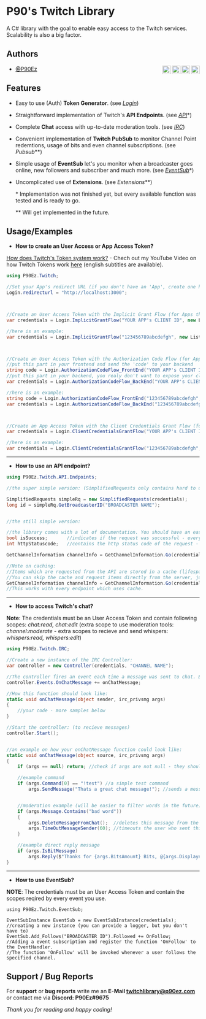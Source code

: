 
# P90's Twitch Library

A C# library with the goal to enable easy access to the Twitch services. Scalability is also a big factor.


## Authors

- [@P90Ez](https://github.com/P90Ez)
[<img align="right" alt="P90Ez | Twitch" width="22px" src="https://cdn.jsdelivr.net/npm/simple-icons@v3/icons/twitch.svg" />](https://twitch.tv/p90ez.com)
[<img align="right" alt="P90Ez | Twitter" width="22px" src="https://cdn.jsdelivr.net/npm/simple-icons@v3/icons/twitter.svg" />](https://twitter.com/P90Eazy)
[<img align="right" alt="P90Ez | YouTube" width="22px" src="https://cdn.jsdelivr.net/npm/simple-icons@v3/icons/youtube.svg" />](https://p90ez.com/abop90code)
[<img align="right" alt="P90Ez | PayPal" width="22px" src="https://cdn.jsdelivr.net/npm/simple-icons@v3/icons/paypal.svg" />](https://paypal.me/p90ez)

## Features

- Easy to use (Auth) **Token Generator**. (see *[Login](https://github.com/P90Ez/P90s-Twitch-Library/blob/master/P90's%20Twitch%20Library/Login/Login.cs)*)
- Straightforward implementation of Twitch's **API Endpoints**. (see *[API](https://github.com/P90Ez/P90s-Twitch-Library/tree/master/P90's%20Twitch%20Library/API/Endpoints)*\*)
- Complete **Chat** access with up-to-date moderation tools. (see *[IRC](https://github.com/P90Ez/P90s-Twitch-Library/blob/master/P90's%20Twitch%20Library/IRC/Controller.cs)*)
- Convenient implementation of **Twitch PubSub** to monitor Channel Point redemtions, usage of bits and even channel subscriptions. (see *Pubsub*\*\*)
- Simple usage of **EventSub** let's you monitor when a broadcaster goes online, new followers and subscriber and much more. (see *[EventSub](https://github.com/P90Ez/P90s-Twitch-Library/tree/master/P90's%20Twitch%20Library/EventSub)*\*)
- Uncomplicated use of **Extensions**. (see *Extensions*\*\*)


    \* Implementation was not finished yet, but every available function was tested and is ready to go.

    \*\* Will get implemented in the future. 


## Usage/Examples

- **How to create an User Access or App Access Token?** 

[How does Twitch's Token system work?](https://dev.twitch.tv/docs/authentication) - Chech out my YouTube Video on how Twitch Tokens work [here](https://www.youtube.com/watch?v=5Bd1EC7541k) (english subtitles are available).
```c#
using P90Ez.Twitch;

//Set your App's redirect URL (if you don't have an 'App', create one here: https://dev.twitch.tv/console)
Login.redirecturl = "http://localhost:3000";



//Create an User Access Token with the Implicit Grant Flow (for Apps that don't use a backend)
var credentials = Login.ImplicitGrantFlow("YOUR APP's CLIENT ID", new List<string>() {"PUT SCOPES IN HERE"});

//here is an example:
var credentials = Login.ImplicitGrantFlow("123456789abcdefgh", new List<string>() {"channel:manage:broadcast", "bits:read"});



//Create an User Access Token with the Authorization Code Flow (for Apps that use a front- & backend)
//put this part in your frontend and send the 'code' to your backend
string code = Login.AuthorizationCodeFlow_FrontEnd("YOUR APP's CLIENT ID", new List<string>() {"PUT SCOPES IN HERE"});
//put this part in your backend, you realy don't want to expose your client secret to the frontend
var credentials = Login.AuthorizationCodeFlow_BackEnd("YOUR APP's CLIENT ID", "YOUR APP's CLIENT SECRET", code);

//here is an example:
string code = Login.AuthorizationCodeFlow_FrontEnd("123456789abcdefgh", new List<string>() {"channel:manage:broadcast", "bits:read"});
var credentials = Login.AuthorizationCodeFlow_BackEnd("123456789abcdefgh", "hgfedcba987654321", code);



//Create an App Access Token with the Client Credentials Grant Flow (for Apps that only a backend)
var credentials = Login.ClientCredentialsGrantFlow("YOUR APP's CLIENT ID", "YOUR APP's CLIENT SECRET");

//here is an example:
var credentials = Login.ClientCredentialsGrantFlow("123456789abcdefgh", "hgfedcba987654321");
```

---

- **How to use an API endpoint?**
```c#
using P90Ez.Twitch.API.Endpoints;

//the super simple version: (SimplifiedRequests only contains hard to use and frequently used endpoints, like 'GetBroadcasterID' or moderation tools)

SimplifiedRequests simpleRq = new SimplifiedRequests(credentials);
long id = simpleRq.GetBroadcasterID("BROADCASTER NAME");


//the still simple version:

//the library comes with a lot of documentation. You should have an easy time using different endpoints.
bool isSuccess;       //indicates if the request was successful - every endpoint outputs an isSuccess indication
int httpStatuscode;   //contains the http status code of the request - very helpful for debuging (0: error before making the request, -200: data is from cache)

GetChannelInformation channelInfo = GetChannelInformation.Go(credentials, "USER ID", out isSuccess, out httpStatuscode);

//Note on caching:
//Items which are requested from the API are stored in a cache (lifespan is 30 seconds) to protect you from Twitch's rate limits.
//You can skip the cache and request items directly from the server, just add a 'true' at the end of the method, like this:
GetChannelInformation channelInfo = GetChannelInformation.Go(credentials, "USER ID", out isSuccess, out httpStatuscode, true);
//This works with every endpoint which uses cache.
```

---

- **How to access Twitch's chat?**

**Note**: The credentials must be an User Access Token and contain following scopes: *chat:read, chat:edit* (extra scope to use moderation tools: *channel:moderate* - extra scopes to recieve and send whispers: *whispers:read, whispers:edit*)
```c#
using P90Ez.Twitch.IRC;

//Create a new instance of the IRC Controller:
var controller = new Controller(credentials, "CHANNEL NAME");

//The controller fires an event each time a message was sent to chat. Bin a function that should be executed when a message was sent:
controller.Events.OnChatMessage += onChatMessage;

//How this function should look like:
static void onChatMessage(object sender, irc_privsmg args)
{
    //your code - more samples below
}

//Start the controller: (to recieve messages)
controller.Start();


//an example on how your onChatMessage function could look like:
static void onChatMessage(object source, irc_privsmg args)
{
    if (args == null) return; //check if args are not null - they should not be null but you never know^^

    //example command
    if (args.Command[0] == "!test") //a simple test command
        args.SendMessage("Thats a great chat message!"); //sends a message to the chat without replying directly to the original message.


    //moderation example (will be easier to filter words in the future)
    if (args.Message.Contains("bad word"))
    {
        args.DeleteMessageFromChat();  //deletes this message from the chat
        args.TimeOutMessageSender(60); //timeouts the user who sent this message for 60 seconds
    }

    //example direct reply message
    if (args.IsBitMessage)
        args.Reply($"Thanks for {args.BitsAmount} Bits, @{args.Displayname}!"); //replys directly to this message
}
```

---

- **How to use EventSub?**

**NOTE**: The credentials must be an User Access Token and contain the scopes reqired by every event you use.
```
using P90Ez.Twitch.EventSub;

EventSubInstance EventSub = new EventSubInstance(credentials); //creating a new instance (you can provide a logger, but you don't have to)
EventSub.Add_Follows("BROADCASTER ID").Followed += OnFollow;   //Adding a event subscription and register the function 'OnFollow' to the EventHandler.
//The function 'OnFollow' will be invoked whenever a user follows the specified channel.
```

## Support / Bug Reports

For **support** or **bug reports** write me an **E-Mail <twitchlibrary@p90ez.com>** or contact me via **Discord: P90Ez#9675**

*Thank you for reading and happy coding!*

